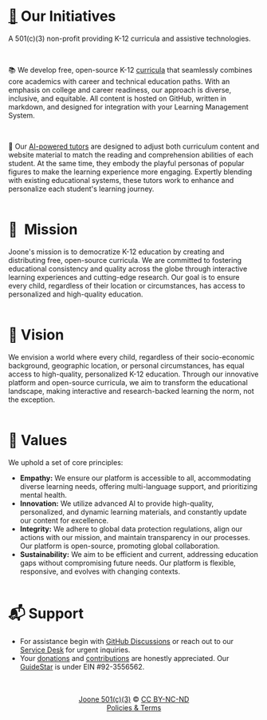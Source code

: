 # [🌱](https://www.figma.com/file/cJoBjCunCySAbjRsfJ2wpb/Joone-Timeline?type=whiteboard&node-id=0%3A1&t=cnXcZFLV5yraOcam-1)  Our Initiatives
A 501(c)(3) non-profit providing K-12 curricula and assistive technologies.

<br>

📚  We develop free, open-source K-12 [curricula](https://curriculum.joone.org) that seamlessly combines core academics with career and technical education paths. With an emphasis on college and career readiness, our approach is diverse, inclusive, and equitable. All content is hosted on GitHub, written in markdown, and designed for integration with your Learning Management System.

<br>

🧭  Our [AI-powered tutors](https://joone-org.notion.site/2f4d5bc97a0841d8af647646799358cf?v=8beedba61f4645e4b219919d79f61379) are designed to adjust both curriculum content and website material to match the reading and comprehension abilities of each student. At the same time, they embody the playful personas of popular figures to make the learning experience more engaging. Expertly blending with existing educational systems, these tutors work to enhance and personalize each student's learning journey. 
<br><br>
# 🏹  Mission
Joone's mission is to democratize K-12 education by creating and distributing free, open-source curricula. We are committed to fostering educational consistency and quality across the globe through interactive learning experiences and cutting-edge research. Our goal is to ensure every child, regardless of their location or circumstances, has access to personalized and high-quality education.
<br><br>  
# 🔭  Vision
We envision a world where every child, regardless of their socio-economic background, geographic location, or personal circumstances, has equal access to high-quality, personalized K-12 education. Through our innovative platform and open-source curricula, we aim to transform the educational landscape, making interactive and research-backed learning the norm, not the exception.
<br><br>  
# 🌳 Values
We uphold a set of core principles:
- **Empathy:** We ensure our platform is accessible to all, accommodating diverse learning needs, offering multi-language support, and prioritizing mental health.
- **Innovation:** We utilize advanced AI to provide high-quality, personalized, and dynamic learning materials, and constantly update our content for excellence.
- **Integrity:** We adhere to global data protection regulations, align our actions with our mission, and maintain transparency in our processes. Our platform is open-source, promoting global collaboration.
- **Sustainability:** We aim to be efficient and current, addressing education gaps without compromising future needs. Our platform is flexible, responsive, and evolves with changing contexts.
<br><br>
# 📬  Support
- For assistance begin with [GitHub Discussions](https://github.com/orgs/joone-org/discussions/categories/support-forums) or reach out to our [Service Desk](https://joone-org.atlassian.net/servicedesk/customer/portals) for urgent inquiries.
- Your [donations](https://donate.stripe.com/7sI2bC6Ii9cWcSc8wy) and [contributions](https://github.com/joone-org/curriculum.joone.org/wiki) are honestly appreciated. Our [GuideStar](https://www.guidestar.org/profile/92-3556562) is under EIN #92-3556562.
<br><br><br>
<p align="center"><a href="https://joone.org">Joone 501(c)(3)</a> © <a href="https://github.com/joone-org/curriculum.joone.org/blob/main/LICENSE.md">CC BY-NC-ND</a><br><a href="https://joone.org/legal.html">Policies & Terms</a></p>
